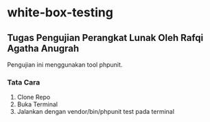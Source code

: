 # white-box-testing 
## Tugas Pengujian Perangkat Lunak Oleh Rafqi Agatha Anugrah
Pengujian ini menggunakan tool phpunit. 
### Tata Cara
1. Clone Repo
2. Buka Terminal
3. Jalankan dengan vendor/bin/phpunit test pada terminal